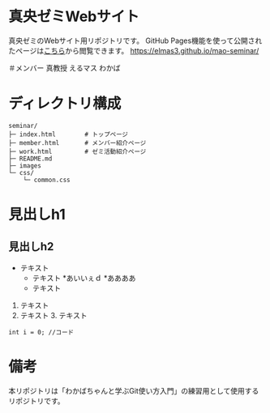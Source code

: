 # 真央ゼミWebサイト
真央ゼミのWebサイト用リポジトリです。
GitHub Pages機能を使って公開されたページは[こちら](https://elmas3.github.io/mao-seminar/)から閲覧できます。
https://elmas3.github.io/mao-seminar/

＃メンバー
真教授
えるマス
わかば


# ディレクトリ構成
```
seminar/
├─ index.html        # トップページ
├─ member.html       # メンバー紹介ページ
├─ work.html         # ゼミ活動紹介ページ
├─ README.md
├─ images
└─ css/
    └─ common.css
```

# 見出しh1
## 見出しh2
* テキスト
    * テキスト
    *あいいぇｄ
    *ああああ
    *    テキスト
1. テキスト
2. テキスト
    3. テキスト
```java:title
int i = 0; //コード
```


# 備考
本リポジトリは「わかばちゃんと学ぶGit使い方入門」の練習用として使用するリポジトリです。

